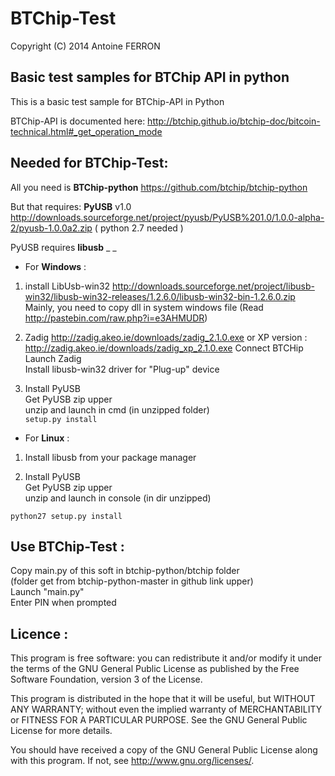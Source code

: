 BTChip-Test
===========
Copyright (C) 2014  Antoine FERRON

Basic test samples for BTChip API in python
-------------------------------------------

This is a basic test sample for BTChip-API in Python

BTChip-API is documented here:
http://btchip.github.io/btchip-doc/bitcoin-technical.html#_get_operation_mode


Needed for BTChip-Test:
-----------------------
All you need is **BTChip-python**
https://github.com/btchip/btchip-python

But that requires:
**PyUSB** v1.0 http://downloads.sourceforge.net/project/pyusb/PyUSB%201.0/1.0.0-alpha-2/pyusb-1.0.0a2.zip
( python 2.7 needed )

PyUSB requires **libusb**
_
_

- For **Windows** :

1) install LibUsb-win32
http://downloads.sourceforge.net/project/libusb-win32/libusb-win32-releases/1.2.6.0/libusb-win32-bin-1.2.6.0.zip
Mainly, you need to copy dll in system windows file (Read http://pastebin.com/raw.php?i=e3AHMUDR)

2) Zadig
http://zadig.akeo.ie/downloads/zadig_2.1.0.exe
or XP version : http://zadig.akeo.ie/downloads/zadig_xp_2.1.0.exe
Connect BTCHip  
Launch Zadig  
Install libusb-win32 driver for "Plug-up" device  

3) Install PyUSB  
Get PyUSB zip upper  
unzip and launch in cmd (in unzipped folder)  
```setup.py install```  
  
  
- For **Linux** :

1) Install libusb from your package manager

2) Install PyUSB  
Get PyUSB zip upper  
unzip and launch in console (in dir unzipped)  
  
```python27 setup.py install```


Use BTChip-Test :
-----------------
Copy main.py of this soft in btchip-python/btchip folder  
(folder get from btchip-python-master in github link upper)  
Launch "main.py"  
Enter PIN when prompted  


Licence :
----------
This program is free software: you can redistribute it and/or modify
it under the terms of the GNU General Public License as published by
the Free Software Foundation, version 3 of the License.

This program is distributed in the hope that it will be useful,
but WITHOUT ANY WARRANTY; without even the implied warranty of
MERCHANTABILITY or FITNESS FOR A PARTICULAR PURPOSE.  See the
GNU General Public License for more details.

You should have received a copy of the GNU General Public License
along with this program.  If not, see <http://www.gnu.org/licenses/>.
